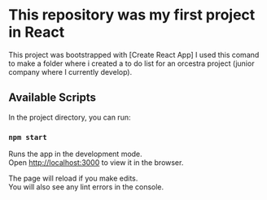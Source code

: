 # This repository was my first project in React

This project was bootstrapped with [Create React App] I used this comand to make a folder where i created a to do list for an orcestra project (junior company where I currently develop).

## Available Scripts

In the project directory, you can run:

### `npm start`

Runs the app in the development mode.\
Open [http://localhost:3000](http://localhost:3000) to view it in the browser.

The page will reload if you make edits.\
You will also see any lint errors in the console.
